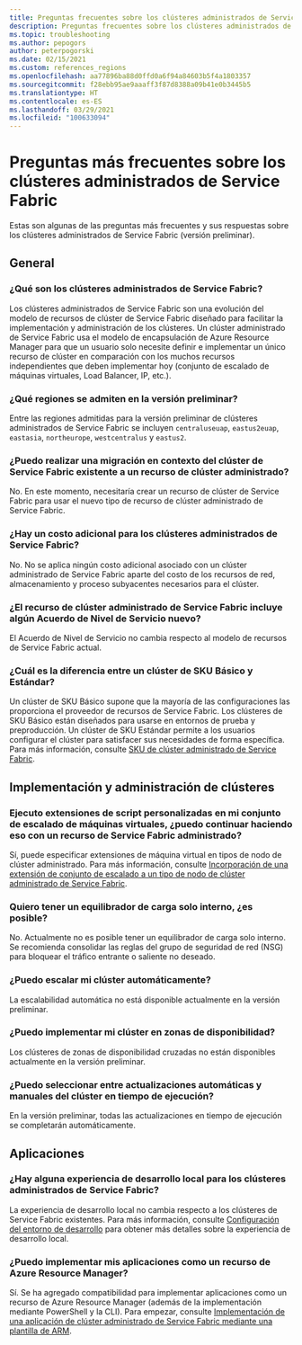 ```yaml
---
title: Preguntas frecuentes sobre los clústeres administrados de Service Fabric
description: Preguntas frecuentes sobre los clústeres administrados de Service Fabric, incluidas las funcionalidades, los casos de uso y los escenarios comunes.
ms.topic: troubleshooting
ms.author: pepogors
author: peterpogorski
ms.date: 02/15/2021
ms.custom: references_regions
ms.openlocfilehash: aa77896ba88d0ffd0a6f94a84603b5f4a1803357
ms.sourcegitcommit: f28ebb95ae9aaaff3f87d8388a09b41e0b3445b5
ms.translationtype: HT
ms.contentlocale: es-ES
ms.lasthandoff: 03/29/2021
ms.locfileid: "100633094"
---
```

# <a name="service-fabric-managed-clusters-frequently-asked-questions"></a>Preguntas más frecuentes sobre los clústeres administrados de Service Fabric

Estas son algunas de las preguntas más frecuentes y sus respuestas sobre los clústeres administrados de Service Fabric (versión preliminar).

## <a name="general"></a>General

### <a name="what-are-service-fabric-managed-clusters"></a>¿Qué son los clústeres administrados de Service Fabric?

Los clústeres administrados de Service Fabric son una evolución del modelo de recursos de clúster de Service Fabric diseñado para facilitar la implementación y administración de los clústeres. Un clúster administrado de Service Fabric usa el modelo de encapsulación de Azure Resource Manager para que un usuario solo necesite definir e implementar un único recurso de clúster en comparación con los muchos recursos independientes que deben implementar hoy (conjunto de escalado de máquinas virtuales, Load Balancer, IP, etc.).

### <a name="what-regions-are-supported-in-the-preview"></a>¿Qué regiones se admiten en la versión preliminar?

Entre las regiones admitidas para la versión preliminar de clústeres administrados de Service Fabric se incluyen `centraluseuap`, `eastus2euap`, `eastasia`, `northeurope`, `westcentralus` y `eastus2`.

### <a name="can-i-do-an-in-place-migration-of-my-existing-service-fabric-cluster-to-a-managed-cluster-resource"></a>¿Puedo realizar una migración en contexto del clúster de Service Fabric existente a un recurso de clúster administrado?

No. En este momento, necesitaría crear un recurso de clúster de Service Fabric para usar el nuevo tipo de recurso de clúster administrado de Service Fabric.

### <a name="is-there-an-additional-cost-for-service-fabric-managed-clusters"></a>¿Hay un costo adicional para los clústeres administrados de Service Fabric?

No. No se aplica ningún costo adicional asociado con un clúster administrado de Service Fabric aparte del costo de los recursos de red, almacenamiento y proceso subyacentes necesarios para el clúster.

### <a name="is-there-a-new-sla-introduced-by-the-service-fabric-managed-cluster-resource"></a>¿El recurso de clúster administrado de Service Fabric incluye algún Acuerdo de Nivel de Servicio nuevo?

El Acuerdo de Nivel de Servicio no cambia respecto al modelo de recursos de Service Fabric actual.

### <a name="what-is-the-difference-between-a-basic-and-standard-sku-cluster"></a>¿Cuál es la diferencia entre un clúster de SKU Básico y Estándar?

Un clúster de SKU Básico supone que la mayoría de las configuraciones las proporciona el proveedor de recursos de Service Fabric. Los clústeres de SKU Básico están diseñados para usarse en entornos de prueba y preproducción. Un clúster de SKU Estándar permite a los usuarios configurar el clúster para satisfacer sus necesidades de forma específica. Para más información, consulte [SKU de clúster administrado de Service Fabric](./overview-managed-cluster.md#service-fabric-managed-cluster-skus).

## <a name="cluster-deployment-and-management"></a>Implementación y administración de clústeres

### <a name="i-run-custom-script-extensions-on-my-virtual-machine-scale-set-can-i-continue-to-do-that-with-a-managed-service-fabric-resource"></a>Ejecuto extensiones de script personalizadas en mi conjunto de escalado de máquinas virtuales, ¿puedo continuar haciendo eso con un recurso de Service Fabric administrado?

Sí, puede especificar extensiones de máquina virtual en tipos de nodo de clúster administrado. Para más información, consulte [Incorporación de una extensión de conjunto de escalado a un tipo de nodo de clúster administrado de Service Fabric](how-to-managed-cluster-vmss-extension.md).

### <a name="i-want-to-have-an-internal-only-load-balancer-is-that-possible"></a>Quiero tener un equilibrador de carga solo interno, ¿es posible?

No. Actualmente no es posible tener un equilibrador de carga solo interno. Se recomienda consolidar las reglas del grupo de seguridad de red (NSG) para bloquear el tráfico entrante o saliente no deseado.

### <a name="can-i-autoscale-my-cluster"></a>¿Puedo escalar mi clúster automáticamente?

La escalabilidad automática no está disponible actualmente en la versión preliminar.

### <a name="can-i-deploy-my-cluster-across-availability-zones"></a>¿Puedo implementar mi clúster en zonas de disponibilidad?

Los clústeres de zonas de disponibilidad cruzadas no están disponibles actualmente en la versión preliminar.

### <a name="can-i-select-between-automatic-and-manual-upgrades-for-my-cluster-runtime"></a>¿Puedo seleccionar entre actualizaciones automáticas y manuales del clúster en tiempo de ejecución?

En la versión preliminar, todas las actualizaciones en tiempo de ejecución se completarán automáticamente.

## <a name="applications"></a>Aplicaciones

### <a name="is-there-a-local-development-experience-for-service-fabric-managed-clusters"></a>¿Hay alguna experiencia de desarrollo local para los clústeres administrados de Service Fabric?

La experiencia de desarrollo local no cambia respecto a los clústeres de Service Fabric existentes. Para más información, consulte [Configuración del entorno de desarrollo](./service-fabric-get-started.md) para obtener más detalles sobre la experiencia de desarrollo local.

### <a name="can-i-deploy-my-applications-as-an-azure-resource-manager-resource"></a>¿Puedo implementar mis aplicaciones como un recurso de Azure Resource Manager?

Sí. Se ha agregado compatibilidad para implementar aplicaciones como un recurso de Azure Resource Manager (además de la implementación mediante PowerShell y la CLI). Para empezar, consulte [Implementación de una aplicación de clúster administrado de Service Fabric mediante una plantilla de ARM](how-to-managed-cluster-app-deployment-template.md).

